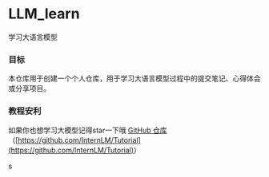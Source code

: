 # LLM_learn
学习大语言模型

### 目标

本仓库用于创建一个个人仓库，用于学习大语言模型过程中的提交笔记、心得体会或分享项目。


### 教程安利
 如果你也想学习大模型记得star一下哦 [GitHub 仓库](https://github.com/InternLM/Tutorial)（<u>[https://github.com/InternLM/Tutorial](https://github.com/InternLM/Tutorial)</u>）

s